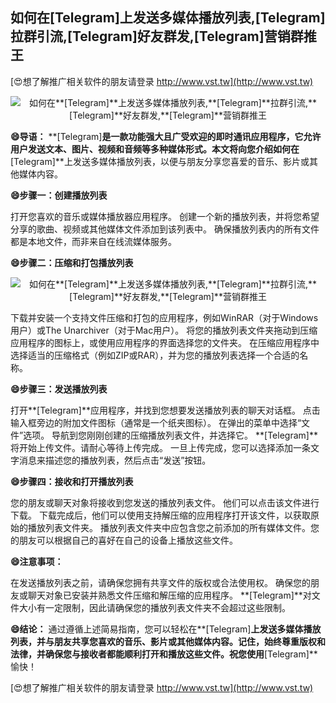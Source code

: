 ## **如何在**[Telegram]**上发送多媒体播放列表,**[Telegram]**拉群引流,**[Telegram]**好友群发,**[Telegram]**营销群推王**

[😍想了解推广相关软件的朋友请登录 http://www.vst.tw](http://www.vst.tw)

 <center><img src="https://vst.tw/MP4/tuiguang/png/5.png" alt="如何在**[Telegram]**上发送多媒体播放列表,**[Telegram]**拉群引流,**[Telegram]**好友群发,**[Telegram]**营销群推王"></center>

**😄导语：**
**[Telegram]**是一款功能强大且广受欢迎的即时通讯应用程序，它允许用户发送文本、图片、视频和音频等多种媒体形式。本文将向您介绍如何在**[Telegram]**上发送多媒体播放列表，以便与朋友分享您喜爱的音乐、影片或其他媒体内容。

**😄步骤一：创建播放列表**

打开您喜欢的音乐或媒体播放器应用程序。
创建一个新的播放列表，并将您希望分享的歌曲、视频或其他媒体文件添加到该列表中。
确保播放列表内的所有文件都是本地文件，而非来自在线流媒体服务。

**😄步骤二：压缩和打包播放列表**

 <center><img src="https://vst.tw/MP4/tuiguang/png/4.png" alt="如何在**[Telegram]**上发送多媒体播放列表,**[Telegram]**拉群引流,**[Telegram]**好友群发,**[Telegram]**营销群推王"></center>

下载并安装一个支持文件压缩和打包的应用程序，例如WinRAR（对于Windows用户）或The Unarchiver（对于Mac用户）。
将您的播放列表文件夹拖动到压缩应用程序的图标上，或使用应用程序的界面选择您的文件夹。
在压缩应用程序中选择适当的压缩格式（例如ZIP或RAR），并为您的播放列表选择一个合适的名称。

**😄步骤三：发送播放列表**

打开**[Telegram]**应用程序，并找到您想要发送播放列表的聊天对话框。
点击输入框旁边的附加文件图标（通常是一个纸夹图标）。
在弹出的菜单中选择“文件”选项。
导航到您刚刚创建的压缩播放列表文件，并选择它。
**[Telegram]**将开始上传文件。请耐心等待上传完成。
一旦上传完成，您可以选择添加一条文字消息来描述您的播放列表，然后点击“发送”按钮。

**😄步骤四：接收和打开播放列表**

您的朋友或聊天对象将接收到您发送的播放列表文件。
他们可以点击该文件进行下载。
下载完成后，他们可以使用支持解压缩的应用程序打开该文件，以获取原始的播放列表文件夹。
播放列表文件夹中应包含您之前添加的所有媒体文件。您的朋友可以根据自己的喜好在自己的设备上播放这些文件。

**😄注意事项：**

在发送播放列表之前，请确保您拥有共享文件的版权或合法使用权。
确保您的朋友或聊天对象已安装并熟悉文件压缩和解压缩的应用程序。
**[Telegram]**对文件大小有一定限制，因此请确保您的播放列表文件夹不会超过这些限制。

**😄结论：**
通过遵循上述简易指南，您可以轻松在**[Telegram]**上发送多媒体播放列表，并与朋友共享您喜欢的音乐、影片或其他媒体内容。记住，始终尊重版权和法律，并确保您与接收者都能顺利打开和播放这些文件。祝您使用**[Telegram]**愉快！

[😍想了解推广相关软件的朋友请登录 http://www.vst.tw](http://www.vst.tw)



